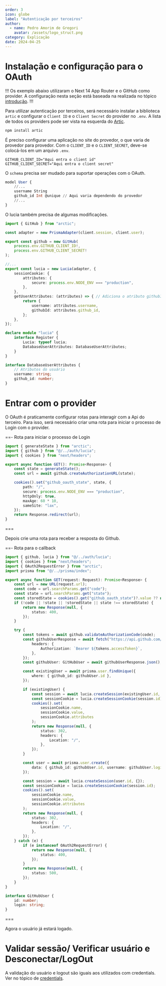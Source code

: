 ```yaml
---
order: 3
icon: globe
label: "Autenticação por terceiros"
author:
  - name: Pedro Amorim de Gregori
    avatar: /assets/logo_struct.png
category: Explicação
date: 2024-04-25
---
```


# Instalação e configuração para o OAuth

!!!
Os exemplo abaixo utilizaram o Next 14 App Router e o GitHub como provider.
A configuração nesta seção está baseada na realizada no tópico [introdução](./introducao.md).
!!!

Para utilizar autenticação por terceiros, será necessário instalar a biblioteca `artic` e configurar o `Client ID` e o `Client Secret` do provider no `.env`. A lista de todos os providers pode ser vista na esquerda do [Artic](https://arctic.js.org/).

```bash
npm install artic
```
É preciso configurar uma aplicação no site do provedor, o que varia de provedor para provedor. Com o `CLIENT_ID` e o `CLIENT_SECRET`, deve-se colocá-los em um arquivo `.env`.

```.env
GITHUB_CLIENT_ID="Aqui entra o client id"
GITHUB_CLIENT_SECRET="Aqui entra o client secret"
```

O `schema` precisa ser mudado para suportar operações com o OAuth.

```sql schema.prisma
model User {
    //...
    username String
    github_id Int @unique // Aqui varia dependendo do provedor
    //...
}
```

O lucia também precisa de algumas modificações.

```ts auth/lucia.ts
import { GitHub } from "arctic";

const adapter = new PrismaAdapter(client.session, client.user);

export const github = new GitHub(
	process.env.GITHUB_CLIENT_ID!,
	process.env.GITHUB_CLIENT_SECRET!
);

//...
export const lucia = new Lucia(adapter, {
	sessionCookie: {
		attributes: {
			secure: process.env.NODE_ENV === "production",
		},
	},
	getUserAttributes: (attributes) => { // Adiciona o atributo githubId
		return {
			username: attributes.username,
			githubId: attributes.github_id,
		};
	},
});

declare module "lucia" {
	interface Register {
		Lucia: typeof lucia;
		DatabaseUserAttributes: DatabaseUserAttributes;
	}
}

interface DatabaseUserAttributes {
	// Atributos do usuário
	username: string;
	github_id: number;
}

```
# Entrar com o provider

O OAuth é praticamente configurar rotas para interagir com a Api do terceiro. Para isso, será necessário criar uma rota para iniciar o processo de Login com o provider.

==- Rota para iniciar o processo de Login
```ts api/signin/github/route.ts
import { generateState } from "arctic";
import { github } from "@/../auth/lucia";
import { cookies } from "next/headers";

export async function GET(): Promise<Response> {
	const state = generateState();
	const url = await github.createAuthorizationURL(state);

	cookies().set("github_oauth_state", state, {
		path: "/",
		secure: process.env.NODE_ENV === "production",
		httpOnly: true,
		maxAge: 60 * 10,
		sameSite: "lax",
	});
	return Response.redirect(url);
}

```
===

Depois crie uma rota para receber a resposta do Github.

==- Rota para o callback

```ts api/signin/github/callback/route.ts
import { github, lucia } from "@/../auth/lucia";
import { cookies } from "next/headers";
import { OAuth2RequestError } from "arctic";
import prisma from "@/../prisma/index";

export async function GET(request: Request): Promise<Response> {
	const url = new URL(request.url);
	const code = url.searchParams.get("code");
	const state = url.searchParams.get("state");
	const storedState = cookies().get("github_oauth_state")?.value ?? null;
	if (!code || !state || !storedState || state !== storedState) {
		return new Response(null, {
			status: 400,
		});
	}

	try {
		const tokens = await github.validateAuthorizationCode(code);
		const githubUserResponse = await fetch("https://api.github.com/user", {
			headers: {
				Authorization: `Bearer ${tokens.accessToken}`,
			},
		});
		const githubUser: GitHubUser = await githubUserResponse.json();

		const existingUser = await prisma.user.findUnique({
			where: { github_id: githubUser.id },
		});

		if (existingUser) {
			const session = await lucia.createSession(existingUser.id, {});
			const sessionCookie = lucia.createSessionCookie(session.id);
			cookies().set(
				sessionCookie.name,
				sessionCookie.value,
				sessionCookie.attributes
			);
			return new Response(null, {
				status: 302,
				headers: {
					Location: "/",
				},
			});
		}

		const user = await prisma.user.create({
			data: { github_id: githubUser.id, username: githubUser.login },
		});

		const session = await lucia.createSession(user.id, {});
		const sessionCookie = lucia.createSessionCookie(session.id);
		cookies().set(
			sessionCookie.name,
			sessionCookie.value,
			sessionCookie.attributes
		);
		return new Response(null, {
			status: 302,
			headers: {
				Location: "/",
			},
		});
	} catch (e) {
		if (e instanceof OAuth2RequestError) {
			return new Response(null, {
				status: 400,
			});
		}
		return new Response(null, {
			status: 500,
		});
	}
}

interface GitHubUser {
	id: number;
	login: string;
}

```
===

Agora o usuário já estará logado.

# Validar sessão/ Verificar usuário e Desconectar/LogOut

A validação do usuário e logout são iguais aos utilizados com credentials. Ver no tópico de [credentials](./credentials.md/#login).
